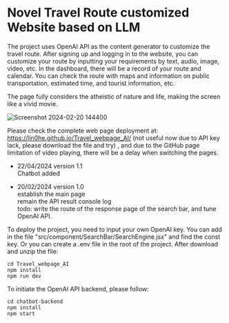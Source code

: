 # Novel Travel Route customized Website based on LLM

The project uses OpenAI API as the content generator to customize the travel route. After signing up and logging in to the website, you can customize your route by inputting your requirements by text, audio, image, video, etc. In the dashboard, there will be a record of your route and calendar. You can check the route with maps and information on public transportation, estimated time, and tourist information, etc. 

The page fully considers the atheistic of nature and life, making the screen like a vivid movie. 

![Screenshot 2024-02-20 144400](https://github.com/Lin0He/Travel_webpage_AI/assets/104896569/4f89e8c7-d9a5-447b-b914-4054adf9dcd6)


Please check the complete web page deployment at: https://lin0he.github.io/Travel_webpage_AI/ (not useful now due to API key lack, please download the file and try) , and due to the GitHub page limitation of video playing, there will be a delay when switching the pages.
- 22/04/2024 version 1.1 </br>
 Chatbot added </br>
 
- 20/02/2024 version 1.0 </br>
  establish the main page</br>
  remain the API result console log</br>
  todo: write the route of the response page of the search bar, and tune OpenAI API.

To deploy the project, you need to input your own OpenAI key. You can add in the file "src/component/SearchBar/SearchEngine.jsx" and find the const key. Or you can create a .env file in the root of the project.
After download and unzip the file:
```
cd Travel_webpage_AI
npm install
npm run dev
```

To initiate the OpenAI API backend, please follow:
```
cd chatbot-backend
npm install
npm start
```
